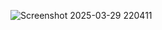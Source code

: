 ![Screenshot 2025-03-29 220411](https://github.com/user-attachments/assets/7cf50d41-5534-48ed-9267-2f3738808169)
